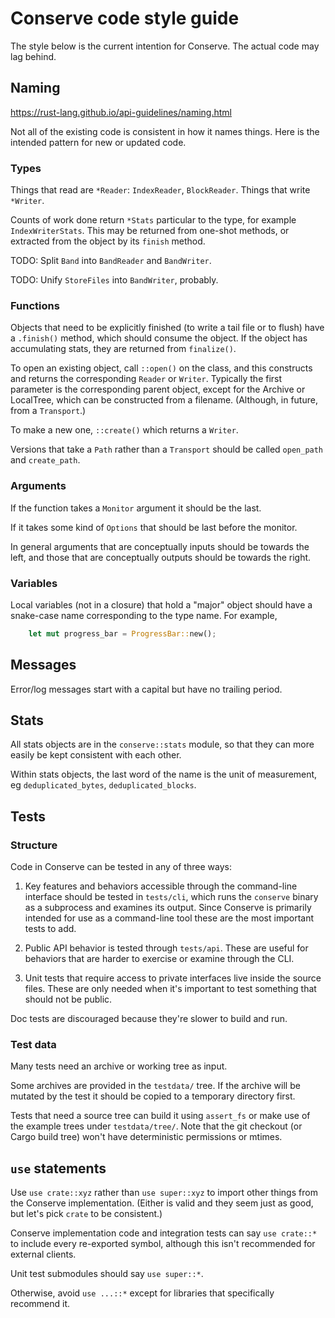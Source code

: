 # Conserve code style guide

The style below is the current intention for Conserve. The actual code may lag
behind.

## Naming

<https://rust-lang.github.io/api-guidelines/naming.html>

Not all of the existing code is consistent in how it names things. Here is the
intended pattern for new or updated code.

### Types

Things that read are `*Reader`: `IndexReader`, `BlockReader`. Things that write
`*Writer`.

Counts of work done return `*Stats` particular to the type, for example
`IndexWriterStats`. This may be returned from one-shot methods, or extracted
from the object by its `finish` method.

TODO: Split `Band` into `BandReader` and `BandWriter`.

TODO: Unify `StoreFiles` into `BandWriter`, probably.

### Functions

Objects that need to be explicitly finished (to write a tail file or to flush)
have a `.finish()` method, which should consume the object. If the object has
accumulating stats, they are returned from `finalize()`.

To open an existing object, call `::open()` on the class, and this constructs
and returns the corresponding `Reader` or `Writer`. Typically the first
parameter is the corresponding parent object, except for the Archive or
LocalTree, which can be constructed from a filename. (Although, in future, from
a `Transport`.)

To make a new one, `::create()` which returns a `Writer`.

Versions that take a `Path` rather than a `Transport` should be called
`open_path` and `create_path`.

### Arguments

If the function takes a `Monitor` argument it should be the last.

If it takes some kind of `Options` that should be last before the monitor.

In general arguments that are conceptually inputs should be towards the left,
and those that are conceptually outputs should be towards the right.

### Variables

Local variables (not in a closure) that hold a "major" object should have a
snake-case name corresponding to the type name. For example,

```rust
    let mut progress_bar = ProgressBar::new();
```

## Messages

Error/log messages start with a capital but have no trailing period.

## Stats

All stats objects are in the `conserve::stats` module, so that they can more
easily be kept consistent with each other.

Within stats objects, the last word of the name is the unit of measurement, eg
`deduplicated_bytes`, `deduplicated_blocks`.

## Tests

### Structure

Code in Conserve can be tested in any of three ways:

1. Key features and behaviors accessible through the command-line interface
   should be tested in `tests/cli`, which runs the `conserve` binary as a
   subprocess and examines its output. Since Conserve is
   primarily intended for use as a command-line tool these are the most
   important tests to add.

2. Public API behavior is tested through `tests/api`. These are useful for
   behaviors that are harder to exercise or examine through the CLI.

3. Unit tests that require access to private interfaces live inside the source
   files. These are only needed when it's important to test something that
   should not be public.

Doc tests are discouraged because they're slower to build and run.

### Test data

Many tests need an archive or working tree as input.

Some archives are provided in the `testdata/` tree. If the archive will be
mutated by the test it should be copied to a temporary directory first.

Tests that need a source tree can build it using `assert_fs` or make use of the
example trees under `testdata/tree/`. Note that the git checkout (or Cargo build
tree) won't have deterministic permissions or mtimes.

## `use` statements

Use `use crate::xyz` rather than `use super::xyz` to import other things from
the Conserve implementation. (Either is valid and they seem just as good, but
let's pick `crate` to be consistent.)

Conserve implementation code and integration tests can say `use crate::*` to
include every re-exported symbol, although this isn't recommended for external
clients.

Unit test submodules should say `use super::*`.

Otherwise, avoid `use ...::*` except for libraries that specifically recommend
it.

